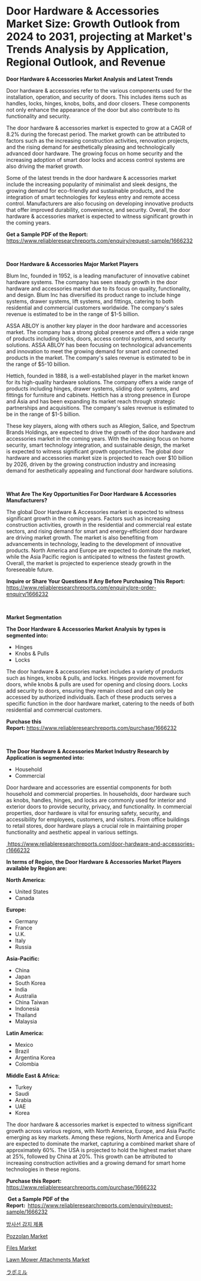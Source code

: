 <p><h1>Door Hardware & Accessories Market Size: Growth Outlook from 2024 to 2031, projecting at Market's Trends Analysis by Application, Regional Outlook, and Revenue</h1></p><p><strong>Door Hardware & Accessories Market Analysis and Latest Trends</strong></p>
<p><p>Door hardware & accessories refer to the various components used for the installation, operation, and security of doors. This includes items such as handles, locks, hinges, knobs, bolts, and door closers. These components not only enhance the appearance of the door but also contribute to its functionality and security.</p><p>The door hardware & accessories market is expected to grow at a CAGR of 8.2% during the forecast period. The market growth can be attributed to factors such as the increasing construction activities, renovation projects, and the rising demand for aesthetically pleasing and technologically advanced door hardware. The growing focus on home security and the increasing adoption of smart door locks and access control systems are also driving the market growth.</p><p>Some of the latest trends in the door hardware & accessories market include the increasing popularity of minimalist and sleek designs, the growing demand for eco-friendly and sustainable products, and the integration of smart technologies for keyless entry and remote access control. Manufacturers are also focusing on developing innovative products that offer improved durability, convenience, and security. Overall, the door hardware & accessories market is expected to witness significant growth in the coming years.</p></p>
<p><strong>Get a Sample PDF of the Report:&nbsp;</strong> <a href="https://www.reliableresearchreports.com/enquiry/request-sample/1666232">https://www.reliableresearchreports.com/enquiry/request-sample/1666232</a></p>
<p>&nbsp;</p>
<p><strong>Door Hardware & Accessories Major Market Players</strong></p>
<p><p>Blum Inc, founded in 1952, is a leading manufacturer of innovative cabinet hardware systems. The company has seen steady growth in the door hardware and accessories market due to its focus on quality, functionality, and design. Blum Inc has diversified its product range to include hinge systems, drawer systems, lift systems, and fittings, catering to both residential and commercial customers worldwide. The company's sales revenue is estimated to be in the range of $1-5 billion.</p><p>ASSA ABLOY is another key player in the door hardware and accessories market. The company has a strong global presence and offers a wide range of products including locks, doors, access control systems, and security solutions. ASSA ABLOY has been focusing on technological advancements and innovation to meet the growing demand for smart and connected products in the market. The company's sales revenue is estimated to be in the range of $5-10 billion.</p><p>Hettich, founded in 1888, is a well-established player in the market known for its high-quality hardware solutions. The company offers a wide range of products including hinges, drawer systems, sliding door systems, and fittings for furniture and cabinets. Hettich has a strong presence in Europe and Asia and has been expanding its market reach through strategic partnerships and acquisitions. The company's sales revenue is estimated to be in the range of $1-5 billion.</p><p>These key players, along with others such as Allegion, Salice, and Spectrum Brands Holdings, are expected to drive the growth of the door hardware and accessories market in the coming years. With the increasing focus on home security, smart technology integration, and sustainable design, the market is expected to witness significant growth opportunities. The global door hardware and accessories market size is projected to reach over $10 billion by 2026, driven by the growing construction industry and increasing demand for aesthetically appealing and functional door hardware solutions.</p></p>
<p>&nbsp;</p>
<p><strong>What Are The Key Opportunities For Door Hardware & Accessories Manufacturers?</strong></p>
<p><p>The global Door Hardware & Accessories market is expected to witness significant growth in the coming years. Factors such as increasing construction activities, growth in the residential and commercial real estate sectors, and rising demand for smart and energy-efficient door hardware are driving market growth. The market is also benefiting from advancements in technology, leading to the development of innovative products. North America and Europe are expected to dominate the market, while the Asia Pacific region is anticipated to witness the fastest growth. Overall, the market is projected to experience steady growth in the foreseeable future.</p></p>
<p><strong>Inquire or Share Your Questions If Any Before Purchasing This Report:</strong> <a href="https://www.reliableresearchreports.com/enquiry/pre-order-enquiry/1666232">https://www.reliableresearchreports.com/enquiry/pre-order-enquiry/1666232</a></p>
<p>&nbsp;</p>
<p><strong>Market Segmentation</strong></p>
<p><strong>The Door Hardware & Accessories Market Analysis by types is segmented into:</strong></p>
<p><ul><li>Hinges</li><li>Knobs & Pulls</li><li>Locks</li></ul></p>
<p><p>The door hardware & accessories market includes a variety of products such as hinges, knobs & pulls, and locks. Hinges provide movement for doors, while knobs & pulls are used for opening and closing doors. Locks add security to doors, ensuring they remain closed and can only be accessed by authorized individuals. Each of these products serves a specific function in the door hardware market, catering to the needs of both residential and commercial customers.</p></p>
<p><strong>Purchase this Report:&nbsp;</strong><a href="https://www.reliableresearchreports.com/purchase/1666232">https://www.reliableresearchreports.com/purchase/1666232</a></p>
<p>&nbsp;</p>
<p><strong>The Door Hardware & Accessories Market Industry Research by Application is segmented into:</strong></p>
<p><ul><li>Household</li><li>Commercial</li></ul></p>
<p><p>Door hardware and accessories are essential components for both household and commercial properties. In households, door hardware such as knobs, handles, hinges, and locks are commonly used for interior and exterior doors to provide security, privacy, and functionality. In commercial properties, door hardware is vital for ensuring safety, security, and accessibility for employees, customers, and visitors. From office buildings to retail stores, door hardware plays a crucial role in maintaining proper functionality and aesthetic appeal in various settings.</p></p>
<p><a href="https://www.reliableresearchreports.com/door-hardware-and-accessories-r1666232">&nbsp;https://www.reliableresearchreports.com/door-hardware-and-accessories-r1666232</a></p>
<p><strong>In terms of Region, the Door Hardware & Accessories Market Players available by Region are:</strong></p>
<p>
    <p> <strong> North America: </strong>
        <ul>
            <li>United States</li>
            <li>Canada</li>
        </ul>
        </p> 
    <p> <strong> Europe: </strong>
        <ul>
            <li>Germany</li>
            <li>France</li>
            <li>U.K.</li>
            <li>Italy</li>
            <li>Russia</li>
        </ul>
        </p> 
    <p> <strong> Asia-Pacific: </strong>
        <ul>
            <li>China</li>
            <li>Japan</li>
            <li>South Korea</li>
            <li>India</li>
            <li>Australia</li>
            <li>China Taiwan</li>
            <li>Indonesia</li>
            <li>Thailand</li>
            <li>Malaysia</li>
        </ul>
        </p> 
    <p> <strong> Latin America: </strong>
        <ul>
            <li>Mexico</li>
            <li>Brazil</li>
            <li>Argentina Korea</li>
            <li>Colombia</li>
        </ul>
        </p> 
    <p> <strong> Middle East & Africa: </strong>
        <ul>
            <li>Turkey</li>
            <li>Saudi</li>
            <li>Arabia</li>
            <li>UAE</li>
            <li>Korea</li>
        </ul>
    </p>
    </p>
<p><p>The door hardware & accessories market is expected to witness significant growth across various regions, with North America, Europe, and Asia Pacific emerging as key markets. Among these regions, North America and Europe are expected to dominate the market, capturing a combined market share of approximately 60%. The USA is projected to hold the highest market share at 25%, followed by China at 20%. This growth can be attributed to increasing construction activities and a growing demand for smart home technologies in these regions.</p></p>
<p><strong>Purchase this Report: </strong><a href="https://www.reliableresearchreports.com/purchase/1666232">https://www.reliableresearchreports.com/purchase/1666232</a></p>
<p>&nbsp;<strong>Get a Sample PDF of the Report:&nbsp;&nbsp;</strong><a href="https://www.reliableresearchreports.com/enquiry/request-sample/1666232">https://www.reliableresearchreports.com/enquiry/request-sample/1666232</a></p>
<p><strong></strong></p>
<p><p><a href="https://github.com/idcefvhkdut6/Market-Research-Report-List-1/blob/main/160274434502.md">방사선 감지 제품</a></p><p><a href="https://issuu.com/reportprime-2/docs/pozzolan-market-size-2030.pptx">Pozzolan Market</a></p><p><a href="https://github.com/gdfhhhj/Market-Research-Report-List-4/blob/main/files-market.md">Files Market</a></p><p><a href="https://github.com/RichRobinson5/Market-Research-Report-List-4/blob/main/lawn-mower-attachments-market.md">Lawn Mower Attachments Market</a></p><p><a href="https://github.com/EmoryYundt1935/Market-Research-Report-List-1/blob/main/481339938244.md">ラボミル</a></p></p>